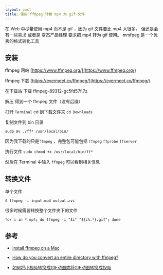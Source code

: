 ```yaml
---
layout: post
title: 使用 ffmpeg 转换 mp4 为 gif 文件
---
```


在 Web 中尽量使用 mp4 而不是 gif ，因为 gif 文件要比 mp4 大很多。 
但还是会有一些需求 或者是 变态产品经理 要求把 mp4 转为 gif 使用。
mmfpeg 是一个优秀的格式转化工具

## 安装

ffmpeg 网站 [https://www.ffmpeg.org/](https://www.ffmpeg.org/)

ffmpeg 下载 [https://evermeet.cx/ffmpeg/](https://evermeet.cx/ffmpeg/)

在下载站 下载 ffmpeg-89312-gc5fd57f.7z 

解压 得到一个 ffmpeg 文件（没有后缀）

打开 `Terminal` cd 到下载文件夹 `cd Downloads`

复制文件到 bin 目录 

`sudo mv ./ff* /usr/local/bin/` 

因为我下载的只是`ffmpeg` ，完整包可能包括 `ffmpeg` `ffprobe` `ffserver`

执行文件 `sudo chmod +x /usr/local/bin/ff*` 

然后在 Terminal 中输入 `ffmpeg` 可以看到相关信息

## 转换文件 

单个文件

`$ ffmpeg -i input.mp4 output.avi`

很多时候需要转换整个文件夹下的文件 

`for i in *.mp4; do ffmpeg -i "$i" "${i%.*}.gif"; done`

 
 
 ## 参考
 
* [Install ffmpeg on a Mac](https://ericholsinger.com/install-ffmpeg-on-a-mac)

* [How do you convert an entire directory with ffmpeg?](https://stackoverflow.com/questions/5784661/how-do-you-convert-an-entire-directory-with-ffmpeg)

* [如何将小视频转换成GIF动图或将GIF动图转换成视频](http://www.webhek.com/post/convert-video-gif.html)